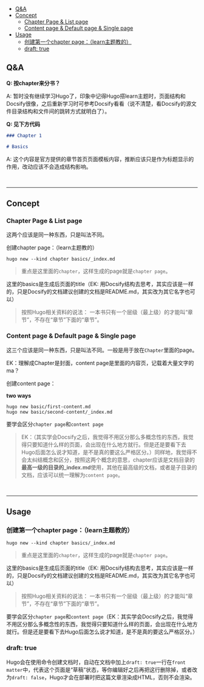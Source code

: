 
<!-- vim-markdown-toc Redcarpet -->

* [Q&A](#q-amp-a)
* [Concept](#concept)
    - [Chapter Page & List page](#chapter-page-amp-list-page)
    - [Content page & Default page & Single page](#content-page-amp-default-page-amp-single-page)
* [Usage](#usage)
    - [创建第一个chapter page：（learn主题教的）](#创建第一个chapter-page：（learn主题教的）)
    - [draft: true](#draft-true)

<!-- vim-markdown-toc -->

## Q&A

**Q: 按chapter来分书？**

A: 暂时没有继续学习Hugo了，印象中记得Hugo搭learn主题时，页面结构和Docsify很像，之后重新学习时可参考Docsify看看（说不清楚，看Docsify的源文件目录结构和文件间的跳转方式就明白了）。

**Q: 见下方代码**

```Markdown
### Chapter 1

# Basics
```

A: 这个内容是官方提供的章节首页页面模板内容，推断应该只是作为标题显示的作用，改动应该不会造成结构影响。

<br>

---

## Concept

### Chapter Page & List page

这两个应该是同一种东西，只是叫法不同。

创建chapter page：（learn主题教的）

```
hugo new --kind chapter basics/_index.md
```

> 重点是这里面的`chapter`，这样生成的page就是`chapter page`。

这里的basics是生成后页面的title（EK: 用Docsify结构去思考，其实应该是一样的，只是Docsify的文档建议创建的文档是README.md，其实改为其它名字也可以）

> 按照Hugo相关资料的说法： 一本书只有一个层级（最上级）的才能叫“章节”，不存在“章节”下面的“章节”。

### Content page & Default page & Single page

这三个应该是同一种东西，只是叫法不同。一般是用于放在`Chapter`里面的page。

EK：理解成Chapter是封面，content page是里面的内容页，记载着大量文字的ma？

创建content page：

**two ways**

```
hugo new basic/first-content.md
hugo new basic/second-content/_index.md
```

要学会区分`chapter page`和`content page`

> EK：（其实学会Docsify之后，我觉得不用区分那么多概念性的东西，我觉得只要知道什么样的页面，会出现在什么地方就行。但是还是要看下去Hugo后面怎么说才知道，是不是真的要这么严格区分。）同样地，我觉得不会太纠结概念和区分，按照这两个概念的意思，chapter应该是文档目录的**最高一级的目录的_index.md**使用，其他在最高级的文档，或者是子目录的文档，应该可以统一理解为`content page`。

<br>

---

## Usage

### 创建第一个chapter page：（learn主题教的）

```
hugo new --kind chapter basics/_index.md
```

> 重点是这里面的`chapter`，这样生成的page就是`chapter page`。

这里的basics是生成后页面的title（EK: 用Docsify结构去思考，其实应该是一样的，只是Docsify的文档建议创建的文档是README.md，其实改为其它名字也可以）

> 按照Hugo相关资料的说法： 一本书只有一个层级（最上级）的才能叫“章节”，不存在“章节”下面的“章节”。

要学会区分`chapter page`和`content page`（EK：其实学会Docsify之后，我觉得不用区分那么多概念性的东西，我觉得只要知道什么样的页面，会出现在什么地方就行。但是还是要看下去Hugo后面怎么说才知道，是不是真的要这么严格区分。）

### draft: true

Hugo会在使用命令创建文档时，自动在文档中加上`draft: true`一行在`front matter`中，代表这个页面是“草稿”状态，等你编辑好之后再把这行删除掉，或者改为`draft: false`，Hugo才会在部署时把这篇文章渲染成HTML，否则不会渲染。
